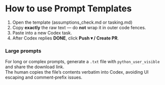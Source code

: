 # How to use Prompt Templates

1. Open the template (assumptions_check.md or tasking.md)  
2. Copy **exactly** the raw text — do **not** wrap it in outer code fences.  
3. Paste into a new Codex task.  
4. After Codex replies **DONE**, click **Push ▾ / Create PR**.

### Large prompts

For long or complex prompts, generate a `.txt` file with
`python_user_visible` and share the download link.  
The human copies the file’s contents verbatim into Codex, avoiding UI
escaping and comment‑prefix issues.
